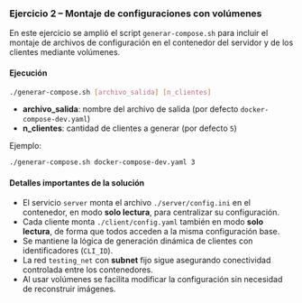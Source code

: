 ### Ejercicio 2 – Montaje de configuraciones con volúmenes

En este ejercicio se amplió el script `generar-compose.sh` para incluir el montaje de archivos de configuración en el contenedor del servidor y de los clientes mediante volúmenes.  

#### Ejecución

```bash
./generar-compose.sh [archivo_salida] [n_clientes]
```

- **archivo_salida**: nombre del archivo de salida (por defecto `docker-compose-dev.yaml`)  
- **n_clientes**: cantidad de clientes a generar (por defecto `5`)  

Ejemplo:

```bash
./generar-compose.sh docker-compose-dev.yaml 3
```

#### Detalles importantes de la solución

- El servicio `server` monta el archivo `./server/config.ini` en el contenedor, en modo **solo lectura**, para centralizar su configuración.  
- Cada cliente monta `./client/config.yaml` también en modo **solo lectura**, de forma que todos acceden a la misma configuración base.  
- Se mantiene la lógica de generación dinámica de clientes con identificadores (`CLI_ID`).  
- La red `testing_net` con **subnet** fijo sigue asegurando conectividad controlada entre los contenedores.  
- Al usar volúmenes se facilita modificar la configuración sin necesidad de reconstruir imágenes.  
